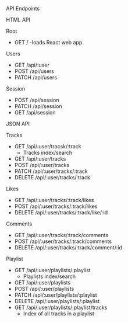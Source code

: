 API Endpoints

HTML API

Root
  - GET / -loads React web app


Users
  - GET /api/:user
  - POST /api/users
  - PATCH /api/users

Session
  - POST /api/session
  - PATCH /api/session
  - GET /api/session

JSON API

Tracks
  - GET /api/:user/tracsk/:track
    - Tracks index/search
  - GET /api/:user/tracks
  - POST /api/:user/tracks
  - PATCH /api/:user/tracks/:track
  - DELETE /api/:user/tracks/:track

Likes
  - GET /api/:user/tracks/:track/likes
  - POST /api/:user/tracks/:track/likes
  - DELETE /api/:user/tracks/:track/like/:id

Comments
  - GET /api/:user/tracks/:track/comments
  - POST /api/:user/tracks/:track/comments
  - DELETE /api/:user/tracks/:track/comment/:id

Playlist
  - GET /api/:user/playlists/:playlist
    - Playlists index/search
  - GET /api/:user/playlists
  - POST /api/:user/playlists
  - PATCH /api/:user/playlists/:playlist
  - DELETE /api/:user/playlists/:playlist
  - GET /api/:user/playlists/:playlist/tracks
    - Index of all tracks in a playlist
